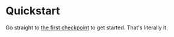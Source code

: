 # Quickstart

Go straight to [the first checkpoint](checkpoints/cp10) to get started. That's literally it.
